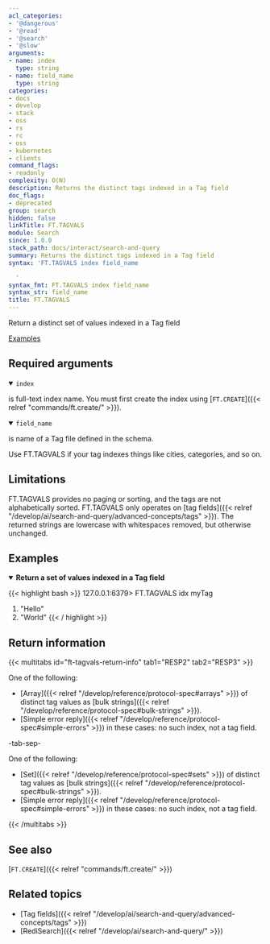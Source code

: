 ```yaml
---
acl_categories:
- '@dangerous'
- '@read'
- '@search'
- '@slow'
arguments:
- name: index
  type: string
- name: field_name
  type: string
categories:
- docs
- develop
- stack
- oss
- rs
- rc
- oss
- kubernetes
- clients
command_flags:
- readonly
complexity: O(N)
description: Returns the distinct tags indexed in a Tag field
doc_flags:
- deprecated
group: search
hidden: false
linkTitle: FT.TAGVALS
module: Search
since: 1.0.0
stack_path: docs/interact/search-and-query
summary: Returns the distinct tags indexed in a Tag field
syntax: 'FT.TAGVALS index field_name

  '
syntax_fmt: FT.TAGVALS index field_name
syntax_str: field_name
title: FT.TAGVALS
---
```


Return a distinct set of values indexed in a Tag field

[Examples](#examples)

## Required arguments

<details open>
<summary><code>index</code></summary>

is full-text index name. You must first create the index using [`FT.CREATE`]({{< relref "commands/ft.create/" >}}).
</details>

<details open>
<summary><code>field_name</code></summary>

is name of a Tag file defined in the schema.
</details>

Use FT.TAGVALS if your tag indexes things like cities, categories, and so on.

## Limitations

FT.TAGVALS provides no paging or sorting, and the tags are not alphabetically sorted. FT.TAGVALS only operates on [tag fields]({{< relref "/develop/ai/search-and-query/advanced-concepts/tags" >}}).
The returned strings are lowercase with whitespaces removed, but otherwise unchanged.

## Examples

<details open>
<summary><b>Return a set of values indexed in a Tag field</b></summary>

{{< highlight bash >}}
127.0.0.1:6379> FT.TAGVALS idx myTag
1) "Hello"
2) "World"
{{< / highlight >}}
</details>

## Return information

{{< multitabs id="ft-tagvals-return-info" 
    tab1="RESP2" 
    tab2="RESP3" >}}

One of the following:
* [Array]({{< relref "/develop/reference/protocol-spec#arrays" >}}) of distinct tag values as [bulk strings]({{< relref "/develop/reference/protocol-spec#bulk-strings" >}}).
* [Simple error reply]({{< relref "/develop/reference/protocol-spec#simple-errors" >}}) in these cases: no such index, not a tag field.

-tab-sep-

One of the following:
* [Set]({{< relref "/develop/reference/protocol-spec#sets" >}}) of distinct tag values as [bulk strings]({{< relref "/develop/reference/protocol-spec#bulk-strings" >}}).
* [Simple error reply]({{< relref "/develop/reference/protocol-spec#simple-errors" >}}) in these cases: no such index, not a tag field.

{{< /multitabs >}}

## See also

[`FT.CREATE`]({{< relref "commands/ft.create/" >}})

## Related topics

- [Tag fields]({{< relref "/develop/ai/search-and-query/advanced-concepts/tags" >}})
- [RediSearch]({{< relref "/develop/ai/search-and-query/" >}})
